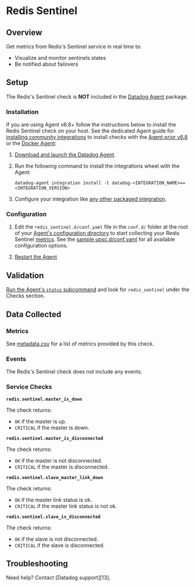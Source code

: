# Redis Sentinel

## Overview

Get metrics from Redis's Sentinel service in real time to:

- Visualize and monitor sentinels states
- Be notified about failovers

## Setup

The Redis's Sentinel check is **NOT** included in the [Datadog Agent][1] package.

### Installation

If you are using Agent v6.8+ follow the instructions below to install the Redis Sentinel check on your host. See the dedicated Agent guide for [installing community integrations][2] to install checks with the [Agent prior v6.8][3] or the [Docker Agent][4]:

1. [Download and launch the Datadog Agent][5].
2. Run the following command to install the integrations wheel with the Agent:

   ```shell
   datadog-agent integration install -t datadog-<INTEGRATION_NAME>==<INTEGRATION_VERSION>
   ```

3. Configure your integration like [any other packaged integration][6].

### Configuration

1. Edit the `redis_sentinel.d/conf.yaml` file in the `conf.d/` folder at the root of your [Agent's configuration directory][7] to start collecting your Redis Sentinel [metrics](#metrics).
   See the [sample upsc.d/conf.yaml][8] for all available configuration options.

2. [Restart the Agent][9]

## Validation

[Run the Agent's `status` subcommand][10] and look for `redis_sentinel` under the Checks section.

## Data Collected

### Metrics

See [metadata.csv][11] for a list of metrics provided by this check.

### Events

The Redis's Sentinel check does not include any events.

### Service Checks

**`redis.sentinel.master_is_down`**

The check returns:

- `OK` if the master is up.
- `CRITICAL` if the master is down.

**`redis.sentinel.master_is_disconnected`**

The check returns:

- `OK` if the master is not disconnected.
- `CRITICAL` if the master is disconnected.

**`redis.sentinel.slave_master_link_down`**

The check returns:

- `OK` if the master link status is ok.
- `CRITICAL` if the master link status is not ok.

**`redis.sentinel.slave_is_disconnected`**

The check returns:

- `OK` if the slave is not disconnected.
- `CRITICAL` if the slave is disconnected.

## Troubleshooting

Need help? Contact [Datadog support][13].

[1]: https://app.datadoghq.com/account/settings#agent
[2]: https://docs.datadoghq.com/agent/guide/community-integrations-installation-with-docker-agent/
[3]: https://docs.datadoghq.com/agent/guide/community-integrations-installation-with-docker-agent/?tab=agentpriorto68
[4]: https://docs.datadoghq.com/agent/guide/community-integrations-installation-with-docker-agent/?tab=docker
[5]: https://app.datadoghq.com/account/settings#agent
[6]: https://docs.datadoghq.com/getting_started/integrations/
[7]: https://docs.datadoghq.com/agent/guide/agent-configuration-files/#agent-configuration-directory
[8]: https://github.com/DataDog/integrations-extras/blob/master/redis_sentinel/datadog_checks/redis_sentinel/data/conf.yaml.example
[9]: https://docs.datadoghq.com/agent/guide/agent-commands/#start-stop-and-restart-the-agent
[10]: https://docs.datadoghq.com/agent/guide/agent-commands/#service-status
[11]: https://github.com/DataDog/integrations-extras/blob/master/redis_sentinel/metadata.csv
[12]: http://docs.datadoghq.com/help
